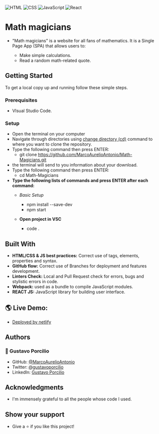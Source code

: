 ![HTML](https://img.shields.io/badge/-HTML-orange) ![CSS](https://img.shields.io/badge/-CSS-blue) ![JavaScript](https://img.shields.io/badge/-JavaScript-yellow) ![React](https://img.shields.io/badge/-React-61DAFB?style=flat-square&logo=react&logoColor=ffffff)

# Math magicians
- "Math magicians" is a website for all fans of mathematics. It is a Single Page App (SPA) that allows users to:

  - Make simple calculations.
  - Read a random math-related quote.

## Getting Started
To get a local copy up and running follow these simple steps.

### Prerequisites
- VIsual Studio Code.

### Setup
- Open the terminal on your computer
- Navigate through directories using [change directory (cd)](https://www.howtogeek.com/659411/how-to-change-directories-in-command-prompt-on-windows-10) command to where you want to clone the repository.
- Type the following command then press ENTER: 
  - git clone https://github.com/MarcoAurelioAntonio/Math-Magicians.git
- the terminal will send to you information about your download.
- Type the following command then press ENTER: 
  - cd Math-Magicians
- **Type the following lists of commands and press ENTER after each command:**
  - *Basic Setup*
    - npm install --save-dev
    - npm start

  - **Open project in VSC**
    - code .

## Built With
- **HTML/CSS & JS best practices:** Correct use of tags, elements, properties and syntax.
- **GitHub flow:** Correct use of Branches for deployment and features development.
- **Linters Check:** Local and Pull Request check for errors, bugs and stylistic errors in code.
- **Webpack:** used as a bundle to compile JavaScript modules.
- **REACT JS:** JavaScript library for building user interface.

## 🌎 Live Demo:
- [Deployed by netlify]()

## Authors 
### 👤 Gustavo Porcilio
- GitHub: [@MarcoAurelioAntonio](https://github.com/MarcoAurelioAntonio)
- Twitter: [@gustavoporcilio](https://twitter.com/gustavoporcilio)
- LinkedIn: [Gustavo Porcilio](https://www.linkedin.com/in/gustavo-porcilio-4496a223a/)

## Acknowledgments

- I'm immensely grateful to all the people whose code I used.

## Show your support
- Give a ⭐️ if you like this project!